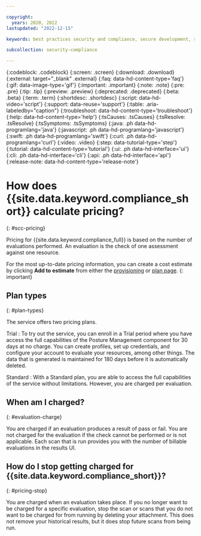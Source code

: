 ```yaml
---

copyright:
  years: 2020, 2022
lastupdated: "2022-12-15"

keywords: best practices security and compliance, secure development, security strategy, governance

subcollection: security-compliance

---
```


{:codeblock: .codeblock}
{:screen: .screen}
{:download: .download}
{:external: target="_blank" .external}
{:faq: data-hd-content-type='faq'}
{:gif: data-image-type='gif'}
{:important: .important}
{:note: .note}
{:pre: .pre}
{:tip: .tip}
{:preview: .preview}
{:deprecated: .deprecated}
{:beta: .beta}
{:term: .term}
{:shortdesc: .shortdesc}
{:script: data-hd-video='script'}
{:support: data-reuse='support'}
{:table: .aria-labeledby="caption"}
{:troubleshoot: data-hd-content-type='troubleshoot'}
{:help: data-hd-content-type='help'}
{:tsCauses: .tsCauses}
{:tsResolve: .tsResolve}
{:tsSymptoms: .tsSymptoms}
{:java: .ph data-hd-programlang='java'}
{:javascript: .ph data-hd-programlang='javascript'}
{:swift: .ph data-hd-programlang='swift'}
{:curl: .ph data-hd-programlang='curl'}
{:video: .video}
{:step: data-tutorial-type='step'}
{:tutorial: data-hd-content-type='tutorial'}
{:ui: .ph data-hd-interface='ui'}
{:cli: .ph data-hd-interface='cli'}
{:api: .ph data-hd-interface='api'}
{:release-note: data-hd-content-type='release-note'}

# How does {{site.data.keyword.compliance_short}} calculate pricing?
{: #scc-pricing}

Pricing for {{site.data.keyword.compliance_full}} is based on the number of evaluations performed. An evaluation is the check of one assessment against one resource.


For the most up-to-date pricing information, you can create a cost estimate by clicking **Add to estimate** from either the [provisioning](/security-compliance/catalog) or [plan page](/security-compliance/plan).
{: important}


## Plan types
{: #plan-types}

The service offers two pricing plans.

Trial
:   To try out the service, you can enroll in a Trial period where you have access the full capabilities of the Posture Management component for 30 days at no charge. You can create profiles, set up credentials, and configure your account to evaluate your resources, among other things. The data that is generated is maintained for 180 days before it is automatically deleted. 

Standard
:   With a Standard plan, you are able to access the full capabilities of the service without limitations. However, you are charged per evaluation.


## When am I charged?
{: #evaluation-charge}

You are charged if an evaluation produces a result of pass or fail. You are not charged for the evaluation if the check cannot be performed or is not applicable. Each scan that is run provides you with the number of billable evaluations in the results UI.

## How do I stop getting charged for {{site.data.keyword.compliance_short}}?
{: #pricing-stop}

You are charged when an evaluation takes place. If you no longer want to be charged for a specific evaluation, stop the scan or scans that you do not want to be charged for from running by deleting your attachment. This does not remove your historical results, but it does stop future scans from being run.


